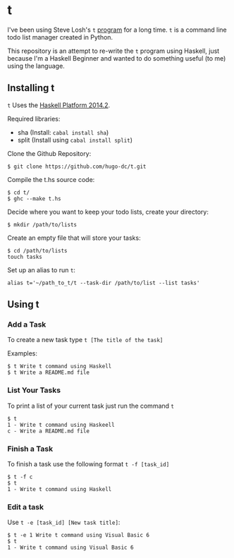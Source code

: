 t
=

I've been using Steve Losh's `t` [program](https://github.com/sjl/t/) for a long time. `t` is a command line
todo list manager created in Python. 

This repository is an attempt to re-write the `t` program using Haskell, just
because I'm a Haskell Beginner and wanted to do something useful (to me) using
the language. 

Installing t
------------

`t` Uses the [Haskell Platform 2014.2](https://www.haskell.org/platform/). 

Required libraries:

- sha (Install: `cabal install sha`)
- split (Install using `cabal install split`) 

Clone the Github Repository:

    $ git clone https://github.com/hugo-dc/t.git

Compile the t.hs source code:

    $ cd t/
    $ ghc --make t.hs

Decide where you want to keep your todo lists, create your directory:

    $ mkdir /path/to/lists

Create an empty file that will store your tasks:

    $ cd /path/to/lists 
    touch tasks

Set up an alias to run `t`:

    alias t='~/path_to_t/t --task-dir /path/to/list --list tasks'



Using t
-------

### Add a Task 

To create a new task type `t [The title of the task]`

Examples:

    $ t Write t command using Haskell 
    $ t Write a README.md file

### List Your Tasks 

To print a list of your current task just run the command `t`

    $ t
    1 - Write t command using Haskeell
    c - Write a README.md file

### Finish a Task 

To finish a task use the following format `t -f [task_id]`

    $ t -f c
    $ t
    1 - Write t command using Haskell

### Edit a task 

Use `t -e [task_id] [New task title]`:

    $ t -e 1 Write t command using Visual Basic 6
    $ t 
    1 - Write t command using Visual Basic 6


